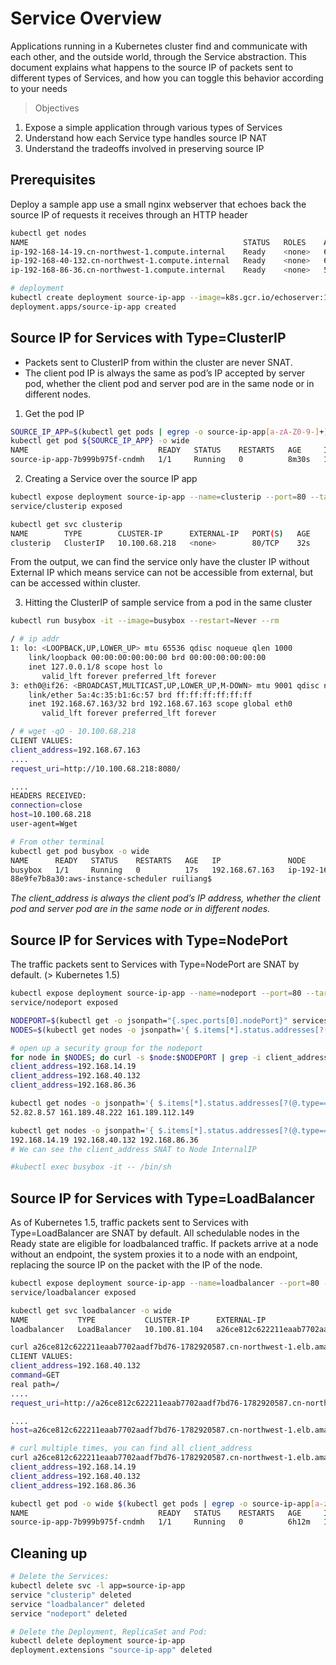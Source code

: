 # Service Overview
Applications running in a Kubernetes cluster find and communicate with each other, and the outside world, through the Service abstraction. 
This document explains what happens to the source IP of packets sent to different types of Services, and how you can toggle this behavior according to your needs

> Objectives
1. Expose a simple application through various types of Services
2. Understand how each Service type handles source IP NAT
3. Understand the tradeoffs involved in preserving source IP

## Prerequisites
Deploy a sample app use a small nginx webserver that echoes back the source IP of requests it receives through an HTTP header
```bash
kubectl get nodes
NAME                                                STATUS   ROLES    AGE    VERSION
ip-192-168-14-19.cn-northwest-1.compute.internal    Ready    <none>   6d2h   v1.14.9-eks-1f0ca9
ip-192-168-40-132.cn-northwest-1.compute.internal   Ready    <none>   6d2h   v1.14.9-eks-1f0ca9
ip-192-168-86-36.cn-northwest-1.compute.internal    Ready    <none>   5d4h   v1.14.9-eks-1f0ca9

# deployment
kubectl create deployment source-ip-app --image=k8s.gcr.io/echoserver:1.4
deployment.apps/source-ip-app created
```


## Source IP for Services with Type=ClusterIP

* Packets sent to ClusterIP from within the cluster are never SNAT. 
* The client pod IP is always the same as pod’s IP accepted by server pod, whether the client pod and server pod are in the same node or in different nodes.

1. Get the pod IP
```bash
SOURCE_IP_APP=$(kubectl get pods | egrep -o source-ip-app[a-zA-Z0-9-]+)
kubectl get pod ${SOURCE_IP_APP} -o wide
NAME                             READY   STATUS    RESTARTS   AGE     IP               NODE                                               NOMINATED NODE   READINESS GATES
source-ip-app-7b999b975f-cndmh   1/1     Running   0          8m30s   192.168.29.229   ip-192-168-14-19.cn-northwest-1.compute.internal   <none>           <none>
```

2. Creating a Service over the source IP app
```bash
kubectl expose deployment source-ip-app --name=clusterip --port=80 --target-port=8080
service/clusterip exposed

kubectl get svc clusterip
NAME        TYPE        CLUSTER-IP      EXTERNAL-IP   PORT(S)   AGE
clusterip   ClusterIP   10.100.68.218   <none>        80/TCP    32s
```
From the output, we can find the service only have the cluster IP without External IP which means service can not be accessible from external, but can be accessed within cluster.

3. Hitting the ClusterIP of sample service from a pod in the same cluster
```bash
kubectl run busybox -it --image=busybox --restart=Never --rm

/ # ip addr
1: lo: <LOOPBACK,UP,LOWER_UP> mtu 65536 qdisc noqueue qlen 1000
    link/loopback 00:00:00:00:00:00 brd 00:00:00:00:00:00
    inet 127.0.0.1/8 scope host lo
       valid_lft forever preferred_lft forever
3: eth0@if26: <BROADCAST,MULTICAST,UP,LOWER_UP,M-DOWN> mtu 9001 qdisc noqueue
    link/ether 5a:4c:35:b1:6c:57 brd ff:ff:ff:ff:ff:ff
    inet 192.168.67.163/32 brd 192.168.67.163 scope global eth0
       valid_lft forever preferred_lft forever

/ # wget -qO - 10.100.68.218
CLIENT VALUES:
client_address=192.168.67.163
....
request_uri=http://10.100.68.218:8080/

....
HEADERS RECEIVED:
connection=close
host=10.100.68.218
user-agent=Wget

# From other terminal
kubectl get pod busybox -o wide
NAME      READY   STATUS    RESTARTS   AGE   IP               NODE                                               NOMINATED NODE   READINESS GATES
busybox   1/1     Running   0          17s   192.168.67.163   ip-192-168-86-36.cn-northwest-1.compute.internal   <none>           <none>
88e9fe7b8a30:aws-instance-scheduler ruiliang$
```

*The client_address is always the client pod’s IP address, whether the client pod and server pod are in the same node or in different nodes.*


## Source IP for Services with Type=NodePort
The traffic packets sent to Services with Type=NodePort are SNAT by default. (> Kubernetes 1.5)
```bash
kubectl expose deployment source-ip-app --name=nodeport --port=80 --target-port=8080 --type=NodePort
service/nodeport exposed

NODEPORT=$(kubectl get -o jsonpath="{.spec.ports[0].nodePort}" services nodeport)
NODES=$(kubectl get nodes -o jsonpath='{ $.items[*].status.addresses[?(@.type=="ExternalIP")].address }')

# open up a security group for the nodeport
for node in $NODES; do curl -s $node:$NODEPORT | grep -i client_address; done
client_address=192.168.14.19
client_address=192.168.40.132
client_address=192.168.86.36

kubectl get nodes -o jsonpath='{ $.items[*].status.addresses[?(@.type=="ExternalIP")].address }'
52.82.8.57 161.189.48.222 161.189.112.149

kubectl get nodes -o jsonpath='{ $.items[*].status.addresses[?(@.type=="InternalIP")].address }'
192.168.14.19 192.168.40.132 192.168.86.36
# We can see the client_address SNAT to Node InternalIP

#kubectl exec busybox -it -- /bin/sh
```

## Source IP for Services with Type=LoadBalancer

As of Kubernetes 1.5, traffic packets sent to Services with Type=LoadBalancer are SNAT by default. All schedulable nodes in the Ready state are eligible for loadbalanced traffic. If packets arrive at a node without an endpoint, the system proxies it to a node with an endpoint, replacing the source IP on the packet with the IP of the node.

```bash
kubectl expose deployment source-ip-app --name=loadbalancer --port=80 --target-port=8080 --type=LoadBalancer
service/loadbalancer exposed

kubectl get svc loadbalancer -o wide
NAME           TYPE           CLUSTER-IP      EXTERNAL-IP                                                                       PORT(S)        AGE   SELECTOR
loadbalancer   LoadBalancer   10.100.81.104   a26ce812c622211eaab7702aadf7bd76-1782920587.cn-northwest-1.elb.amazonaws.com.cn   80:32555/TCP   31s   app=source-ip-app

curl a26ce812c622211eaab7702aadf7bd76-1782920587.cn-northwest-1.elb.amazonaws.com.cn
CLIENT VALUES:
client_address=192.168.40.132
command=GET
real path=/
....
request_uri=http://a26ce812c622211eaab7702aadf7bd76-1782920587.cn-northwest-1.elb.amazonaws.com.cn:8080/

....
host=a26ce812c622211eaab7702aadf7bd76-1782920587.cn-northwest-1.elb.amazonaws.com.cn

# curl multiple times, you can find all client_address
curl a26ce812c622211eaab7702aadf7bd76-1782920587.cn-northwest-1.elb.amazonaws.com.cn | grep client_address
client_address=192.168.14.19
client_address=192.168.40.132
client_address=192.168.86.36

kubectl get pod -o wide $(kubectl get pods | egrep -o source-ip-app[a-zA-Z0-9-]+)
NAME                             READY   STATUS    RESTARTS   AGE     IP               NODE                                               NOMINATED NODE   READINESS GATES
source-ip-app-7b999b975f-cndmh   1/1     Running   0          6h12m   192.168.29.229   ip-192-168-14-19.cn-northwest-1.compute.internal   <none>           <none>
```


## Cleaning up
```bash
# Delete the Services:
kubectl delete svc -l app=source-ip-app
service "clusterip" deleted
service "loadbalancer" deleted
service "nodeport" deleted

# Delete the Deployment, ReplicaSet and Pod:
kubectl delete deployment source-ip-app
deployment.extensions "source-ip-app" deleted
```